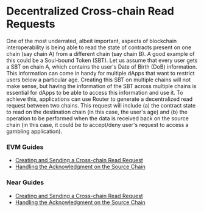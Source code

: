 # Decentralized Cross-chain Read Requests
One of the most underrated, albeit important, aspects of blockchain interoperability is being able to read the state of contracts present on one chain (say chain A) from a different chain (say chain B). A good example of this could be a Soul-bound Token (SBT). Let us assume that every user gets a SBT on chain A, which contains the user's Date of Birth (DoB) information. This information can come in handy for multiple dApps that want to restrict users below a particular age. Creating this SBT on multiple chains will not make sense, but having the information of the SBT across multiple chains is essential for dApps to be able to access this information and use it. To achieve this, applications can use Router to generate a decentralized read request between two chains. This request will include (a) the contract state to read on the destination chain (in this case, the user's age) and (b) the operation to be performed when the data is received back on the source chain (in this case, it could be to accept/deny user's request to access a gambling application).

### EVM Guides
- [Creating and Sending a Cross-chain Read Request](./cross-chain-read-requests/evm_guides/creating-and-sending-a-cross-chain-read-request)
- [Handling the Acknowledgment on the Source Chain](./cross-chain-read-requests/evm_guides/handling-the-acknowledgment-on-the-source-chain)

### Near Guides
- [Creating and Sending a Cross-chain Read Request](./cross-chain-read-requests/near_guides/creating-and-sending-a-cross-chain-read-request)
- [Handling the Acknowledgment on the Source Chain](./cross-chain-read-requests/near_guides/handling-the-acknowledgment-on-the-source-chain)
